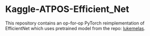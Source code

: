# Kaggle-ATPOS-Efficient_Net

This repository contains an op-for-op PyTorch reimplementation of EfficientNet which uses pretrained model from the repo: 
[lukemelas](https://github.com/lukemelas/EfficientNet-PyTorch).

